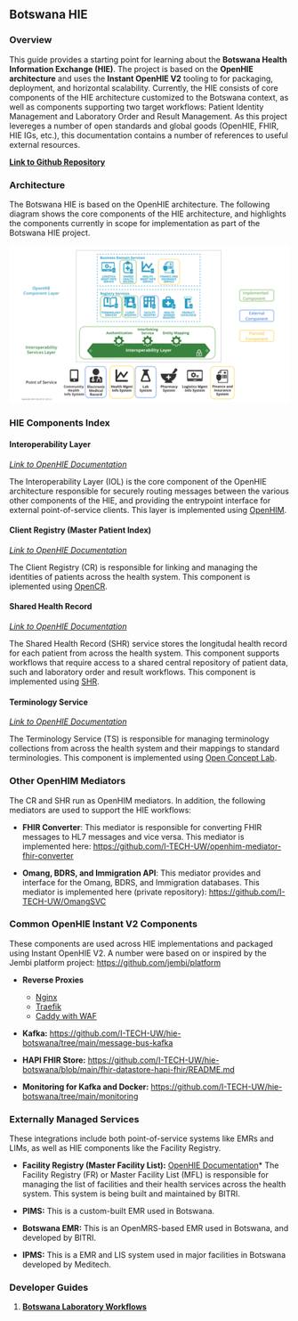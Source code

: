 ## Botswana HIE

### Overview
This guide provides a starting point for learning about the **Botswana Health Information Exchange (HIE)**. The project is based on the **OpenHIE architecture** and uses the **Instant OpenHIE V2** tooling to for packaging, deployment, and horizontal scalability. Currently, the HIE consists of core components of the HIE architecture customized to the Botswana context, as well as components supporting two target workflows: Patient Identity Management and Laboratory Order and Result Management. As this project levereges a number of open standards and global goods (OpenHIE, FHIR, HIE IGs, etc.), this documentation contains a number of references to useful external resources.

**[Link to Github Repository](https://github.com/I-TECH-UW/hie-botswana)**

### Architecture

The Botswana HIE is based on the OpenHIE architecture. The following diagram shows the core components of the HIE architecture, and highlights the components currently in scope for implementation as part of the Botswana HIE project.

![Botswana HIE Architecture](./img/Botswana-HIE.svg)

### HIE Components Index

#### Interoperability Layer
*[Link to OpenHIE Documentation](https://guides.ohie.org/arch-spec/openhie-component-specifications-1/openhie-interoperability-layer-iol)*

The Interoperability Layer (IOL) is the core component of the OpenHIE architecture responsible for securely routing messages between the various other components of the HIE, and providing the entrypoint interface for external point-of-service clients. This layer is implemented using [OpenHIM](https://openhim.org/).

#### Client Registry (Master Patient Index)
*[Link to OpenHIE Documentation](https://guides.ohie.org/arch-spec/openhie-component-specifications-1/client-registry)*

The Client Registry (CR) is responsible for linking and managing the identities of patients across the health system. This component is iplemented using [OpenCR](https://github.com/intrahealth/client-registry).

#### Shared Health Record 
*[Link to OpenHIE Documentation](https://guides.ohie.org/arch-spec/openhie-component-specifications-1/openhie-shared-health-record-shr)*

The Shared Health Record (SHR) service stores the longitudal health record for each patient from across the health system. This component supports workflows that require access to a shared central repository of patient data, such and laboratory order and result workflows. This component is implemented using [SHR](https://github.com/i-tech-uw/shared-health-record).

#### Terminology Service
*[Link to OpenHIE Documentation](https://guides.ohie.org/arch-spec/openhie-component-specifications-1/openhie-terminology-service-ts)*

The Terminology Service (TS) is responsible for managing terminology collections from across the health system and their mappings to standard terminologies. This component is implemented using [Open Concept Lab](https://openconceptlab.org/). 

### Other OpenHIM Mediators 
The CR and SHR run as OpenHIM mediators. In addition, the following mediators are used to support the HIE workflows:

- **FHIR Converter**: This mediator is responsible for converting FHIR messages to HL7 messages and vice versa. This mediator is implemented here: https://github.com/I-TECH-UW/openhim-mediator-fhir-converter

- **Omang, BDRS, and Immigration API**: This mediator provides and interface for the Omang, BDRS, and Immigration databases. This mediator is implemented here (private repository): https://github.com/I-TECH-UW/OmangSVC

### Common OpenHIE Instant V2 Components
These components are used across HIE implementations and packaged using Instant OpenHIE V2. A number were based on or inspired by the Jembi platform project: https://github.com/jembi/platform

- **Reverse Proxies**
    * [Nginx](https://github.com/I-TECH-UW/hie-botswana/tree/main/reverse-proxy-nginx)
    * [Traefik](https://github.com/I-TECH-UW/hie-botswana/tree/pilot-3-traefik-v2/reverse-proxy-traefik)
    * [Caddy with WAF](https://github.com/I-TECH-UW/hie-botswana/tree/main/reverse-proxy-caddy)

- **Kafka:** https://github.com/I-TECH-UW/hie-botswana/tree/main/message-bus-kafka

- **HAPI FHIR Store:** https://github.com/I-TECH-UW/hie-botswana/blob/main/fhir-datastore-hapi-fhir/README.md

- **Monitoring for Kafka and Docker:** https://github.com/I-TECH-UW/hie-botswana/tree/main/monitoring

### Externally Managed Services
These integrations include both point-of-service systems like EMRs and LIMs, as well as HIE components like the Facility Registry. 

- **Facility Registry (Master Facility List):** [OpenHIE Documentation](https://guides.ohie.org/arch-spec/openhie-component-specifications-1/openhie-facility-registry-fr)* The Facility Registry (FR) or Master Facility List (MFL) is responsible for managing the list of facilities and their health services across the health system. This system is being built and maintained by BITRI.

- **PIMS:** This is a custom-built EMR used in Botswana.

- **Botswana EMR:** This is an OpenMRS-based EMR used in Botswana, and developed by BITRI.

- **IPMS:** This is a EMR and LIS system used in major facilities in Botswana developed by Meditech.

### Developer Guides

1. **[Botswana Laboratory Workflows](../../developer-guide/index.md#dev-guide-botsawana-laborabory-workflows)**

